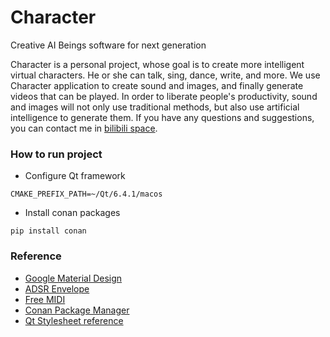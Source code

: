 # Character

Creative AI Beings software for next generation

Character is a personal project, whose goal is to create more intelligent
virtual characters. He or she can talk, sing, dance, write, and more. We
use Character application to create sound and images, and finally generate
videos that can be played. In order to liberate people's productivity,
sound and images will not only use traditional methods, but also use
artificial intelligence to generate them. If you have any questions and
suggestions, you can contact me in [bilibili space](https://space.bilibili.com/3461566190061988).

### How to run project

* Configure Qt framework

```
CMAKE_PREFIX_PATH=~/Qt/6.4.1/macos
```

* Install conan packages

```
pip install conan
```

### Reference

* [Google Material Design](https://m3.material.io/)
* [ADSR Envelope](https://en.wikipedia.org/wiki/Synthesizer#ADSR_envelope)
* [Free MIDI](https://freemidi.org/)
* [Conan Package Manager](https://docs.conan.io/2/)
* [Qt Stylesheet reference](https://doc.qt.io/qt-6/stylesheet-reference.html)
